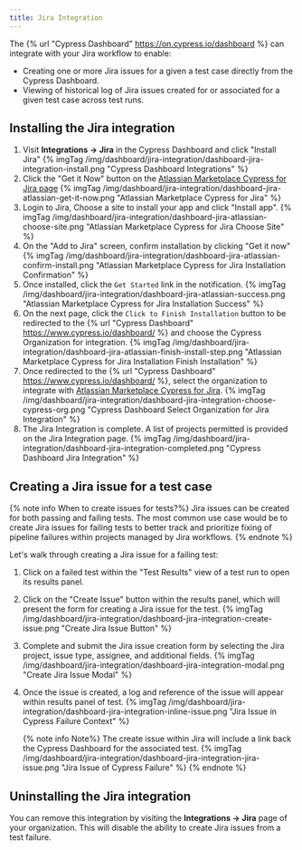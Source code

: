 ```yaml
---
title: Jira Integration
---
```


The {% url "Cypress Dashboard" https://on.cypress.io/dashboard %} can integrate with your Jira workflow to enable:

- Creating one or more Jira issues for a given a test case directly from the Cypress Dashboard.
- Viewing of historical log of Jira issues created for or associated for a given test case across test runs.

## Installing the Jira integration

1. Visit **Integrations → Jira** in the Cypress Dashboard and click "Install Jira"
   {% imgTag /img/dashboard/jira-integration/dashboard-jira-integration-install.png "Cypress Dashboard Integrations" %}
2. Click the "Get it Now" button on the [Atlassian Marketplace Cypress for Jira page](https://marketplace.atlassian.com/apps/1224341/cypress-for-jira?hosting=cloud&tab=overview)
   {% imgTag /img/dashboard/jira-integration/dashboard-jira-atlassian-get-it-now.png "Atlassian Marketplace Cypress for Jira" %}
3. Login to Jira, Choose a site to install your app and click "Install app".
   {% imgTag /img/dashboard/jira-integration/dashboard-jira-atlassian-choose-site.png "Atlassian Marketplace Cypress for Jira Choose Site" %}
4. On the "Add to Jira" screen, confirm installation by clicking "Get it now" 
   {% imgTag /img/dashboard/jira-integration/dashboard-jira-atlassian-confirm-install.png "Atlassian Marketplace Cypress for Jira Installation Confirmation" %}
5. Once installed, click the `Get Started` link in the notification.
   {% imgTag /img/dashboard/jira-integration/dashboard-jira-atlassian-success.png "Atlassian Marketplace Cypress for Jira Installation Success" %}
5. On the next page, click the `Click to Finish Installation` button to be redirected to the {% url "Cypress Dashboard" https://www.cypress.io/dashboard/ %} and choose the Cypress Organization for integration.
   {% imgTag /img/dashboard/jira-integration/dashboard-jira-atlassian-finish-install-step.png "Atlassian Marketplace Cypress for Jira Installation Finish Installation" %}
6. Once redirected to the {% url "Cypress Dashboard" https://www.cypress.io/dashboard/ %}, select the organization to integrate with [Atlassian Marketplace Cypress for Jira](https://marketplace.atlassian.com/apps/1224341/cypress-for-jira?hosting=cloud&tab=overview).
   {% imgTag /img/dashboard/jira-integration/dashboard-jira-integration-choose-cypress-org.png "Cypress Dashboard Select Organization for Jira Integration" %}
6. The Jira Integration is complete.  A list of projects permitted is provided on the Jira Integration page.
   {% imgTag /img/dashboard/jira-integration/dashboard-jira-integration-completed.png "Cypress Dashboard Jira Integration" %}


## Creating a Jira issue for a test case

{% note info When to create issues for tests?%}
Jira issues can be created for both passing and failing tests. The most common use case would be to create Jira issues for failing tests to better track and prioritize fixing of pipeline failures within projects managed by Jira workflows.
{% endnote %}

Let's walk through creating a Jira issue for a failing test:

1. Click on a failed test within the "Test Results" view of a test run to open its results panel.

2. Click on the "Create Issue" button within the results panel, which will present the form for creating a Jira issue for the test.
   {% imgTag /img/dashboard/jira-integration/dashboard-jira-integration-create-issue.png "Create Jira Issue Button" %}

3. Complete and submit the Jira issue creation form by selecting the Jira project, issue type, assignee, and additional fields.
   {% imgTag /img/dashboard/jira-integration/dashboard-jira-integration-modal.png "Create Jira Issue Modal" %}

4. Once the issue is created, a log and reference of the issue will appear within results panel of test.
   {% imgTag /img/dashboard/jira-integration/dashboard-jira-integration-inline-issue.png "Jira Issue in Cypress Failure Context" %}

   {% note info Note%}
   The create issue within Jira will include a link back the Cypress Dashboard for the associated test.
   {% imgTag /img/dashboard/jira-integration/dashboard-jira-integration-jira-issue.png "Jira Issue of Cypress Failure" %}
   {% endnote %}

## Uninstalling the Jira integration

You can remove this integration by visiting the **Integrations → Jira** page of your organization. This will disable the ability to create Jira issues from a test failure.
